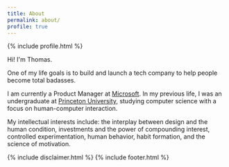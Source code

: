 ```yaml
---
title: About
permalink: about/
profile: true
---
```

  
{% include profile.html %}
  

Hi! I'm Thomas.

One of my life goals is to build and launch a tech company to help people become total badasses.

I am currently a Product Manager at [Microsoft](https://twitter.com/Microsoft). In my previous life, I was an undergraduate at [Princeton University](https://twitter.com/Princeton), studying computer science with a focus on human-computer interaction.

My intellectual interests include: the interplay between design and the human condition, investments and the power of compounding interest, controlled experimentation, human behavior, habit formation, and the science of motivation.

{% include disclaimer.html %}
{% include footer.html %}